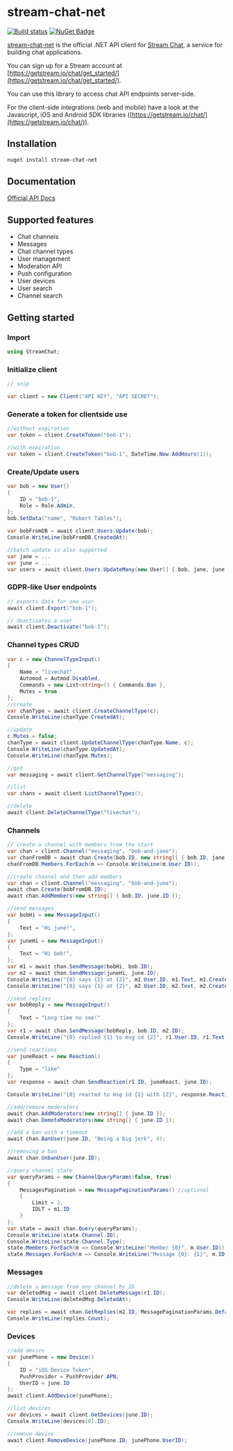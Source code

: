 # stream-chat-net

[![Build status](https://ci.appveyor.com/api/projects/status/ctwrjwga4gau657y/branch/master?svg=true)](https://ci.appveyor.com/project/tbarbugli/stream-chat-net/branch/master) [![NuGet Badge](https://buildstats.info/nuget/stream-chat-net)](https://www.nuget.org/packages/stream-chat-net/)

[stream-chat-net](https://github.com/GetStream/stream-chat-net) is the official .NET API client for [Stream Chat](https://getstream.io/chat), a service for building chat applications.

You can sign up for a Stream account at [https://getstream.io/chat/get_started/](https://getstream.io/chat/get_started/).

You can use this library to access chat API endpoints server-side.

For the client-side integrations (web and mobile) have a look at the Javascript, iOS and Android SDK libraries ([https://getstream.io/chat/](https://getstream.io/chat/)).

## Installation

```bash
nuget install stream-chat-net
```

## Documentation

[Official API Docs](https://getstream.io/chat/docs)

## Supported features

- Chat channels
- Messages
- Chat channel types
- User management
- Moderation API
- Push configuration
- User devices
- User search
- Channel search

## Getting started

### Import

```c#
using StreamChat;
```

### Initialize client

```c#
// snip

var client = new Client("API KEY", "API SECRET");

```

### Generate a token for clientside use

```c#
//without expiration
var token = client.CreateToken("bob-1");

//with expiration
var token = client.CreateToken("bob-1", DateTime.Now.AddHours(1));
```

### Create/Update users

```c#
var bob = new User()
{
    ID = "bob-1",
    Role = Role.Admin,
};
bob.SetData("name", "Robert Tables");

var bobFromDB = await client.Users.Update(bob);
Console.WriteLine(bobFromDB.CreatedAt);

//batch update is also supported
var jane = ...
var june = ...
var users = await client.Users.UpdateMany(new User[] { bob, jane, june });
```

### GDPR-like User endpoints

```c#
// exports data for one user
await client.Export("bob-1");

// deactivates a user
await client.Deactivate("bob-1");
```

### Channel types CRUD

```c#
var c = new ChannelTypeInput()
{
    Name = "livechat",
    Automod = Autmod.Disabled,
    Commands = new List<string>() { Commands.Ban },
    Mutes = true
};
//create
var chanType = await client.CreateChannelType(c);
Console.WriteLine(chanType.CreatedAt);

//update
c.Mutes = false;
chanType = await client.UpdateChannelType(chanType.Name, c);
Console.WriteLine(chanType.UpdatedAt);
Console.WriteLine(chanType.Mutes);

//get
var messaging = await client.GetChannelType("messaging");

//list
var chans = await client.ListChannelTypes();

//delete
await client.DeleteChannelType("livechat");
```

### Channels

```c#
// create a channel with members from the start
var chan = client.Channel("messaging", "bob-and-jane");
var chanFromDB = await chan.Create(bob.ID, new string[] { bob.ID, jane.ID });
chanFromDB.Members.ForEach(m => Console.WriteLine(m.User.ID));

//create channel and then add members
var chan = client.Channel("messaging", "bob-and-june");
await chan.Create(bobFromDB.ID);
await chan.AddMembers(new string[] { bob.ID, june.ID });

//send messages
var bobHi = new MessageInput()
{
    Text = "Hi june!",
};
var juneHi = new MessageInput()
{
    Text = "Hi bob!",
};
var m1 = await chan.SendMessage(bobHi, bob.ID);
var m2 = await chan.SendMessage(juneHi, june.ID);
Console.WriteLine("{0} says {1} at {2}", m1.User.ID, m1.Text, m1.CreatedAt);
Console.WriteLine("{0} says {1} at {2}", m2.User.ID, m2.Text, m2.CreatedAt);

//send replies
var bobReply = new MessageInput()
{
    Text = "Long time no see!"
};
var r1 = await chan.SendMessage(bobReply, bob.ID, m2.ID);
Console.WriteLine("{0} replied {1} to msg id {2}", r1.User.ID, r1.Text, r1.ParentID);

//send reactions
var juneReact = new Reaction()
{
    Type = "like"
};
var response = await chan.SendReaction(r1.ID, juneReact, june.ID);

Console.WriteLine("{0} reacted to msg id {1} with {2}", response.Reaction.User.ID, response.Message.ID, response.Reaction.Type);

//add/remove moderators
await chan.AddModerators(new string[] { june.ID });
await chan.DemoteModerators(new string[] { june.ID });

//add a ban with a timeout
await chan.BanUser(june.ID, "Being a big jerk", 4);

//removing a ban
await chan.UnbanUser(june.ID);

//query channel state
var queryParams = new ChannelQueryParams(false, true)
{
    MessagesPagination = new MessagePaginationParams() //optional
    {
        Limit = 2,
        IDLT = m1.ID
    }
};
var state = await chan.Query(queryParams);
Console.WriteLine(state.Channel.ID);
Console.WriteLine(state.Channel.Type);
state.Members.ForEach(m => Console.WriteLine("Member {0}", m.User.ID));
state.Messages.ForEach(m => Console.WriteLine("Message {0}: {1}", m.ID, m.Text));
```

### Messages

```c#
//delete a message from any channel by ID
var deletedMsg = await client.DeleteMessage(r1.ID);
Console.WriteLine(deletedMsg.DeletedAt);

var replies = await chan.GetReplies(m2.ID, MessagePaginationParams.Default);
Console.WriteLine(replies.Count);
```

### Devices

```c#
//add device
var junePhone = new Device()
{
    ID = "iOS Device Token",
    PushProvider = PushProvider.APN,
    UserID = june.ID
};
await client.AddDevice(junePhone);

//list devices
var devices = await client.GetDevices(june.ID);
Console.WriteLine(devices[0].ID);

//remove device
await client.RemoveDevice(junePhone.ID, junePhone.UserID);
```
